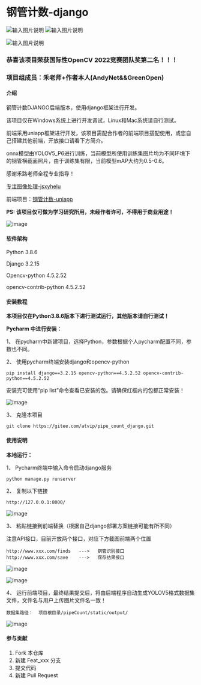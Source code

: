 # 钢管计数-django

![输入图片说明](doc/10.jpg) ![输入图片说明](doc/11.jpg)

![输入图片说明](doc/zhengshu.png)

### 恭喜该项目荣获国际性OpenCV 2022竞赛团队奖第二名！！！
### 项目组成员：禾老师+作者本人(AndyNet&&GreenOpen)

#### 介绍
钢管计数DJANGO后端版本，使用django框架进行开发。

该项目仅在Windows系统上进行开发调试，Linux和Mac系统请自行测试。

前端采用uniapp框架进行开发，该项目需配合作者的前端项目搭配使用，或您自己搭建其他前端，开放接口请看下方简介。

onnx模型由YOLOV5_P6进行训练，当前模型所使用训练集图片均为不同环境下的钢管横截面照片，由于训练集有限，当前模型mAP大约为0.5-0.6。

感谢禾路老师全程专业指导！

[专注图像处理-jsxyhelu](https://www.cnblogs.com/jsxyhelu)

前端项目：[钢管计数-uniapp](https://gitee.com/atvip/pipe_count_uniapp)

**PS: 该项目仅可做为学习研究所用，未经作者许可，不得用于商业用途！**

![image](doc/shiyongshuoming.gif)


#### 软件架构
Python 3.8.6

Django 3.2.15

Opencv-python 4.5.2.52

opencv-contrib-python 4.5.2.52

#### 安装教程

**本项目仅在Python3.8.6版本下进行测试运行，其他版本请自行测试！**

**Pycharm 中进行安装：**

1、  在pycharm中新建项目，选择Python，参数根据个人pycharm配置不同，参数也不同。

2、  使用pycharm终端安装django和opencv-python
```
pip install django==3.2.15 opencv-python==4.5.2.52 opencv-contrib-python==4.5.2.52
```

   安装完可使用“pip list”命令查看已安装的包。请确保红框内的包都正常安装！
    
![image](doc/piplist.jpg)

3、  克隆本项目

```
git clone https://gitee.com/atvip/pipe_count_django.git
```


#### 使用说明

**本地运行：**

1、  Pycharm终端中输入命令启动django服务
```
python manage.py runserver
```
2、  复制以下链接
```
http://127.0.0.1:8000/
``` 
![image](doc/run.jpg)

3、  粘贴链接到前端替换（根据自己django部署方案链接可能有所不同）

注意API接口，目前开放两个接口，对应下方截图前端两个位置

```
http://www.xxx.com/finds   --->   钢管识别接口
http://www.xxx.com/save    --->   保存结果接口
``` 

![image](doc/uniapp.jpg)

![image](doc/uniapp2.jpg)

4、  运行前端项目，最终结果提交后，将由后端程序自动生成YOLOV5格式数据集文件，文件名与用户上传图片文件名一致！

```
数据集路径：  项目根目录/pipeCount/static/output/
```

![image](doc/yolov5.jpg)

#### 参与贡献

1.  Fork 本仓库
2.  新建 Feat_xxx 分支
3.  提交代码
4.  新建 Pull Request 


